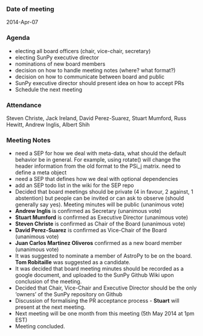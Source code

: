 ### Date of meeting
2014-Apr-07

### Agenda
  - electing all board officers (chair, vice-chair, secretary)
  - electing SunPy executive director
  - nominations of new board members
  - decision on how to handle meeting notes (where? what format?)
  - decision on how to communicate between board and public 
  - SunPy executive director should present idea on how to accept PRs
  - Schedule the next meeting

### Attendance
Steven Christe, Jack Ireland, David Perez-Suarez, Stuart Mumford, Russ Hewitt, Andrew Inglis, Albert Shih
### Meeting Notes
  - need a SEP for how we deal with meta-data, what should the default behavior be in general. For example, using rotate() will change the header information from the old format to the PSi_j matrix. need to define a meta object
  - need a SEP that defines how we deal with optional dependencies
  - add an SEP todo list in the wiki for the SEP repo
  - Decided that board meetings should be private (4 in favour, 2 against, 1 abstention) but people can be invited or can ask to observe (should generally say yes). Meeting minutes will be public (unanimous vote)
  - **Andrew Inglis**  is confirmed as Secretary (unanimous vote)
  - **Stuart Mumford** is confirmed as Executive Director (unanimous vote)
  - **Steven Christe** is confirmed as Chair of the Board (unanimous vote)
  - **David Perez-Suarez** is confirmed as Vice-Chair of the Board (unanimous vote)
  - **Juan Carlos Martinez Oliveros** confirmed as a new board member (unanimous vote)
  - It was suggested to nominate a member of AstroPy to be on the board. **Tom Robitaille** was suggested as a candidate.
  - It was decided that board meeting minutes should be recorded as a google document, and uploaded to the SunPy Github Wiki upon conclusion of the meeting.
  - Decided that Chair, Vice-Chair and Executive Director should be the only ‘owners’ of the SunPy repository on Github
  - Discussion of formalising the PR acceptance process - **Stuart** will present at the next meeting.
  - Next meeting will be one month from this meeting (5th May 2014 at 1pm EST)
  - Meeting concluded.
